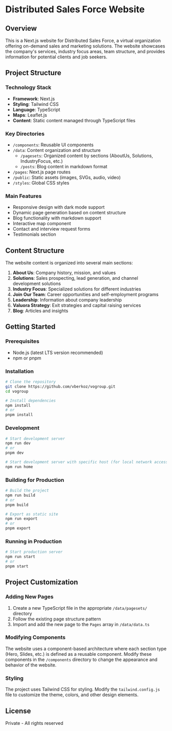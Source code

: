 
# Distributed Sales Force Website

## Overview
This is a Next.js website for Distributed Sales Force, a virtual organization offering on-demand sales and marketing solutions. The website showcases the company's services, industry focus areas, team structure, and provides information for potential clients and job seekers.

## Project Structure

### Technology Stack
- **Framework**: Next.js
- **Styling**: Tailwind CSS
- **Language**: TypeScript
- **Maps**: Leaflet.js
- **Content**: Static content managed through TypeScript files

### Key Directories
- `/components`: Reusable UI components
- `/data`: Content organization and structure
  - `/pagesets`: Organized content by sections (AboutUs, Solutions, IndustryFocus, etc.)
  - `/posts`: Blog content in markdown format
- `/pages`: Next.js page routes
- `/public`: Static assets (images, SVGs, audio, video)
- `/styles`: Global CSS styles

### Main Features
- Responsive design with dark mode support
- Dynamic page generation based on content structure
- Blog functionality with markdown support
- Interactive map component
- Contact and interview request forms
- Testimonials section

## Content Structure
The website content is organized into several main sections:

1. **About Us**: Company history, mission, and values
2. **Solutions**: Sales prospecting, lead generation, and channel development solutions
3. **Industry Focus**: Specialized solutions for different industries
4. **Join Our Team**: Career opportunities and self-employment programs
5. **Leadership**: Information about company leadership
6. **Valuora Strategy**: Exit strategies and capital raising services
7. **Blog**: Articles and insights

## Getting Started

### Prerequisites
- Node.js (latest LTS version recommended)
- npm or pnpm

### Installation
```bash
# Clone the repository
git clone https://github.com/vberkoz/vogroup.git
cd vogroup

# Install dependencies
npm install
# or
pnpm install
```

### Development
```bash
# Start development server
npm run dev
# or
pnpm dev

# Start development server with specific host (for local network access)
npm run home
```

### Building for Production
```bash
# Build the project
npm run build
# or
pnpm build

# Export as static site
npm run export
# or
pnpm export
```

### Running in Production
```bash
# Start production server
npm run start
# or
pnpm start
```

## Project Customization

### Adding New Pages
1. Create a new TypeScript file in the appropriate `/data/pagesets/` directory
2. Follow the existing page structure pattern
3. Import and add the new page to the `Pages` array in `/data/data.ts`

### Modifying Components
The website uses a component-based architecture where each section type (Hero, Slides, etc.) is defined as a reusable component. Modify these components in the `/components` directory to change the appearance and behavior of the website.

### Styling
The project uses Tailwind CSS for styling. Modify the `tailwind.config.js` file to customize the theme, colors, and other design elements.

## License
Private - All rights reserved